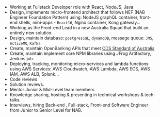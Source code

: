 - Working at Fullstack Developer role with React, NodeJS, Java
- Design, implements micro-frontend architect that follows NEF (NAB Engineer Foundation Pattern) using: NodeJS graphQL container, front-end shells, mini-apps - `React16`, Nginx container, Kong gateway...
- Working as the Front-end Lead in a new Australia Squad that build an entirely new solution.
- Design, maintain database: `postgresSQL`, `dynamoDB`, message queue: `JMS`, `ActiveMQ`, `Kafka` 
- Create, maintain OpenBanking APIs that meet [CDS Standard of Australia](https://consumerdatastandardsaustralia.github.io/standards)
- Create, maintain implement core NPM libraries using JFrog Artifactory, Jenkins job.
- Deploying, tracking, monitoring micro-services and lambda functions using AWS Services: AWS Cloudwatch, AWS Lambda, AWS ECS, AWS IAM, AWS ALB, Splunk...
- Code reviews
- Solution reviews.
- Mentor Junior & Mid-Level team members.
- Knowledge sharing, hosting & presenting in technical workshops & tech-talks.
- Interviews, hiring Back-end , Full-stack, Front-end Software Engineer from Junior to Senior Level for NAB.